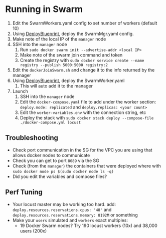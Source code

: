 # Running in Swarm

1. Edit the SwarmWorkers.yaml config to set number of workers (default 10)
1. Using [DeployBlueprint](https://github.com/graboskyc/DeployBlueprint), deploy the SwarmMgr.yaml config.
1. Make note of the local IP of the `manager` node
1. SSH into the `manager` node
   1. Run `sudo docker swarm init --advertise-addr <local IP>`
   2. Make note of the swarm join command and token
   3. Create the registry with `sudo docker service create --name registry --publish 5000:5000 registry:2`
1. Edit the `dockerJoinSwarm.sh` and change it to the info returned by the manager
1. Using [DeployBlueprint](https://github.com/graboskyc/DeployBlueprint), deploy the SwarmWorker.yaml 
   1. This will auto add it to the manager
2. Launch
   1. SSH into the `manager` node
   1. Edit the `docker-compose.yaml` file to add under the worker section: `deploy.mode: replicated` and `deploy.replicas: <your count>`
   1. Edit the `worker-variables.env` with the connection string, etc 
   1. Deploy the stack with `sudo docker stack deploy --compose-file ./docker-compose.yml locust`

## Troubleshooting
* Check port communication in the SG for the VPC you are using that allows docker nodes to communicate
* Check you can get to port `8089` via the SG
* Check (from the `manager`) the containers that were deployed where with `sudo docker node ps $(sudo docker node ls -q)`
* Did you edit the variables and compose files?

## Perf Tuning
* Your locust master may be working too hard. add: `deploy.resources.reservations.cpus: '48'` and `deploy.resources.reservations.memory: 8192M` or something
* Make your `users` simulated and `workers` exact multiples:
  * 19 Docker Swarm nodes? Try 190 locust workers (10x) and 38,000 users (200x)